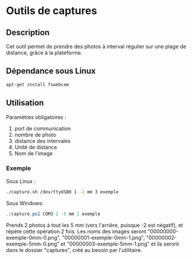 ﻿# Outils de captures

## Description
Cet outil permet de prendre des photos à interval régulier sur une plage de distance, grâce à la plateforme.

## Dépendance sous Linux
```bash
apt-get install fswebcam
```

## Utilisation
Paramètres obligatoires :
1. port de communication
2. nombre de photo
3. distance des intervales
4. Unité de distance
5. Nom de l'image
### Exemple
Sous Linux :
```bash
./capture.sh /dev/ttyUSB0 1 -2 mm 3 exemple
```
Sous Windows:
```powershell
./capture.ps1 COM3 2 -5 mm 2 exemple
```
Prends 2 photos à tout les 5 mm (vers l'arrière, puisque -2 est négatif), et répète cette opération 2 fois. Les noms des images seront "00000000-exemple-0mm-0.png", "00000001-exemple-0mm-1.png", "00000002-exemple-5mm-0.png" et "00000003-exemple-5mm-1.png" et ils seront dans le dossier "captures", créé au besoin par l'utilitaire.